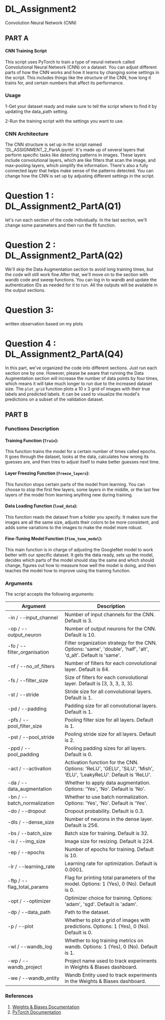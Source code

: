 # DL_Assignment2

Convolution Neural Network (CNN)

## PART A

#### CNN Training Script

This script uses PyTorch to train a type of neural network called Convolutional Neural Network (CNN) on a dataset. You can adjust different parts of how the CNN works and how it learns by changing some settings in the script. This includes things like the structure of the CNN, how long it trains for, and certain numbers that affect its performance.

### Usage

1-Get your dataset ready and make sure to tell the script where to find it by updating the data_path setting.

2-Run the training script with the settings you want to use.

### CNN Architecture

The CNN structure is set up in the script named 'DL_ASSIGNMENT_2_PartA.ipynb'. It's made up of several layers that perform specific tasks like detecting patterns in images. These layers include convolutional layers, which are like filters that scan the image, and max-pooling layers, which simplify the information. There's also a fully connected layer that helps make sense of the patterns detected. You can change how the CNN is set up by adjusting different settings in the script.

# Question 1 : DL_Assignment2_PartA(Q1)
let's run each section of the code individually. In the last section, we'll change some parameters and then run the fit function.

# Question 2 : DL_Assignment2_PartA(Q2)
We'll skip the Data Augmentation section to avoid long training times, but the code will still work fine.After that, we'll move on to the section with wandb code and sweep functions. You can log in to wandb and update the authentication IDs as needed for it to run. All the outputs will be available in the output sections.

# Question 3:
written observation based on my plots

# Question 4 : DL_Assignment2_PartA(Q4)
In this part, we've organized the code into different sections. Just run each section one by one. However, please be aware that running the Data Augmentation section will increase the number of data points by four times, which means it will take much longer to run due to the increased dataset size.
The `plot_grid` function plots a 10 x 3 grid of images with their true labels and predicted labels. It can be used to visualize the model's predictions on a subset of the validation dataset.

## PART B

### Functions Description

#### Training Function (`Train`):

This function trains the model for a certain number of times called epochs. It goes through the dataset, looks at the data, calculates how wrong its guesses are, and then tries to adjust itself to make better guesses next time.

#### Layer Freezing Function (`freeze_layers`):

This function stops certain parts of the model from learning. You can choose to stop the first few layers, some layers in the middle, or the last few layers of the model from learning anything new during training.

#### Data Loading Function (`load_data`):

This function reads the dataset from a folder you specify. It makes sure the images are all the same size, adjusts their colors to be more consistent, and adds some variations to the images to make the model more robust.

#### Fine-Tuning Model Function (`fine_tune_model`):

This main function is in charge of adjusting the GoogleNet model to work better with our specific dataset. It gets the data ready, sets up the model, decides which parts of the model should stay the same and which should change, figures out how to measure how well the model is doing, and then teaches the model how to improve using the training function.

### Arguments

The script accepts the following arguments:

| Argument                    | Description                                                                                                      |
| --------------------------- | ---------------------------------------------------------------------------------------------------------------- |
| -in / --input_channel       | Number of input channels for the CNN. Default is 3.                                                              |
| -op / --output_neuron       | Number of output neurons for the CNN. Default is 10.                                                             |
| -fo / --filter_organisation | Filter organization strategy for the CNN. Options: 'same', 'double', 'half', 'alt', 'd_alt'. Default is 'same'.  |
| -nf / --no_of_filters       | Number of filters for each convolutional layer. Default is 64.                                                   |
| -fs / --filter_size         | Size of filters for each convolutional layer. Default is [3, 3, 3, 3, 3].                                        |
| -st / --stride              | Stride size for all convolutional layers. Default is 1.                                                          |
| -pd / --padding             | Padding size for all convolutional layers. Default is 1.                                                         |
| -pfs / --pool_filter_size   | Pooling filter size for all layers. Default is 1.                                                                |
| -pst / --pool_stride        | Pooling stride size for all layers. Default is 2.                                                                |
| -ppd / --pool_padding       | Pooling padding sizes for all layers. Default is 0.                                                              |
| -act / --activation         | Activation function for the CNN. Options: 'ReLU', 'GELU', 'SiLU', 'Mish', 'ELU', 'LeakyReLU'. Default is 'ReLU'. |
| -da / --data_augmentation   | Whether to apply data augmentation. Options: 'Yes', 'No'. Default is 'No'.                                       |
| -bn / --batch_normalization | Whether to use batch normalization. Options: 'Yes', 'No'. Default is 'Yes'.                                      |
| -do / --dropout             | Dropout probability. Default is 0.3.                                                                             |
| -dls / --dense_size         | Number of neurons in the dense layer. Default is 256.                                                            |
| -bs / --batch_size          | Batch size for training. Default is 32.                                                                          |
| -is / --img_size            | Image size for resizing. Default is 224.                                                                         |
| -ep / --epochs              | Number of epochs for training. Default is 10.                                                                    |
| -lr / --learning_rate       | Learning rate for optimization. Default is 0.0001.                                                               |
| -ftp / --flag_total_params  | Flag for printing total parameters of the model. Options: 1 (Yes), 0 (No). Default is 0.                         |
| -opt / --optimizer          | Optimizer choice for training. Options: 'adam', 'sgd'. Default is 'adam'.                                        |
| -dp / --data_path           | Path to the dataset.                                                                                             |
| -p / --plot                 | Whether to plot a grid of images with predictions. Options: 1 (Yes), 0 (No). Default is 0.                       |
| -wl / --wandb_log           | Whether to log training metrics on wandb. Options: 1 (Yes), 0 (No). Default is 1.                                |
| -wp / --wandb_project       | Project name used to track experiments in Weights & Biases dashboard.                                            |
| -we / --wandb_entity        | Wandb Entity used to track experiments in the Weights & Biases dashboard.                                        |


### References

1. [Weights & Biases Documentation](https://docs.wandb.ai/)
2. [PyTorch Documentation](https://pytorch.org/docs/stable/index.html)

